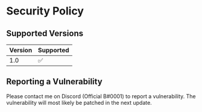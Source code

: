 # Security Policy

## Supported Versions

| Version | Supported          |
| ------- | ------------------ |
| 1.0     | :white_check_mark: |


## Reporting a Vulnerability


Please contact me on Discord (Official B#0001) to report a vulnerability. The vulnerability will most likely be patched in the next update.